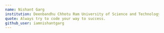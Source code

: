 ```yaml
---
name: Nishant Garg
institution: Deenbandhu Chhotu Ram University of Science and Technology
quote: Always try to code your way to success.
github_user: iamnishantgarg
---
```

